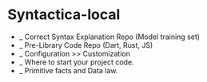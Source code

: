 # Syntactica-local
- _ Correct Syntax Explanation Repo (Model training set)
- _ Pre-Library Code Repo (Dart, Rust, JS)
- _ Configuration >> Customization 
- _ Where to start your project code.
- _ Primitive facts and Data law.
